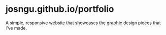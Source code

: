 # josngu.github.io/portfolio

A simple, responsive website that showcases the graphic design pieces that I've made.
